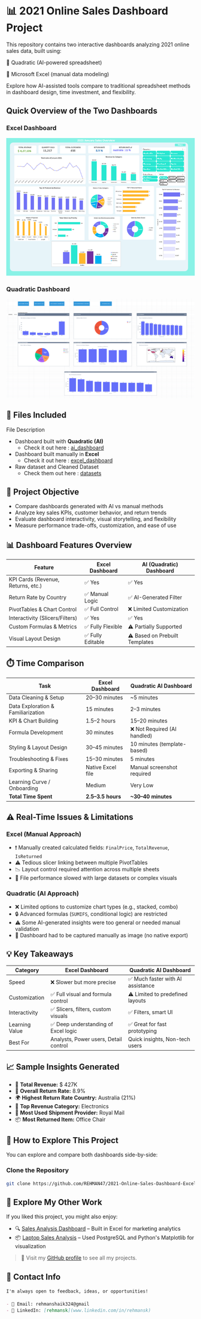 # 📊 2021 Online Sales Dashboard Project
This repository contains two interactive dashboards analyzing 2021 online sales data, built using:

🤖 Quadratic (AI-powered spreadsheet)

📘 Microsoft Excel (manual data modeling)

Explore how AI-assisted tools compare to traditional spreadsheet methods in dashboard design, time investment, and flexibility.

## Quick Overview of the Two Dashboards

### Excel Dashboard                                         
![alt image](/Dashboard%20Images/online_sales_dashboard.png)

### Quadratic Dashboard
![Alt Image](/Dashboard%20Images/online_sales_dashboard(AI).png)


## 📁 Files Included

File Description
- Dashboard built with **Quadratic (AI)** 
    - Check it out here : [ai_dashboard](/ai_dashboard/)
- Dashboard built manually in **Excel**
    - Check it out here : [excel_dashboard](/excel_dashboard/)   
- Raw dataset and Cleaned Dataset   
    - Check them out here : [datasets](/datasets/)



## 🧠 Project Objective
- Compare dashboards generated with AI vs manual methods
- Analyze key sales KPIs, customer behavior, and return trends
- Evaluate dashboard interactivity, visual storytelling, and flexibility
- Measure performance trade-offs, customization, and ease of use

## 📊 Dashboard Features Overview

| Feature                          | Excel Dashboard         | AI (Quadratic) Dashboard     |
|----------------------------------|--------------------------|-------------------------------|
| KPI Cards (Revenue, Returns, etc.) | ✅ Yes                 | ✅ Yes                         |
| Return Rate by Country           | ✅ Manual Logic          | ✅ AI-Generated Filter         |
| PivotTables & Chart Control      | ✅ Full Control          | ❌ Limited Customization       |
| Interactivity (Slicers/Filters)  | ✅ Yes                   | ✅ Yes                         |
| Custom Formulas & Metrics        | ✅ Fully Flexible        | ⚠️ Partially Supported         |
| Visual Layout Design             | ✅ Fully Editable        | ⚠️ Based on Prebuilt Templates |


## ⏱️ Time Comparison

| Task                             | Excel Dashboard         | Quadratic AI Dashboard     |
|----------------------------------|--------------------------|-----------------------------|
| Data Cleaning & Setup            | 20–30 minutes            | ~5 minutes                  |
| Data Exploration & Familiarization | 15 minutes             | 2–3 minutes                 |
| KPI & Chart Building             | 1.5–2 hours              | 15–20 minutes               |
| Formula Development              | 30 minutes               | ❌ Not Required (AI handled) |
| Styling & Layout Design          | 30–45 minutes            | 10 minutes (template-based) |
| Troubleshooting & Fixes          | 15–30 minutes            | 5 minutes                   |
| Exporting & Sharing              | Native Excel file        | Manual screenshot required  |
| Learning Curve / Onboarding      | Medium                   | Very Low                    |
| **Total Time Spent**             | **2.5–3.5 hours**        | **~30–40 minutes**          |

## ⚠️ Real-Time Issues & Limitations

###  Excel (Manual Approach)
- ❗ Manually created calculated fields: `FinalPrice`, `TotalRevenue`, `IsReturned`
- ⚠️ Tedious slicer linking between multiple PivotTables
- 📉 Layout control required attention across multiple sheets
- 💾 File performance slowed with large datasets or complex visuals

###  Quadratic (AI Approach)
- ❌ Limited options to customize chart types (e.g., stacked, combo)
- 🔒 Advanced formulas (`SUMIFS`, conditional logic) are restricted
- ⚠️ Some AI-generated insights were too general or needed manual validation
- 📸 Dashboard had to be captured manually as image (no native export)


## 💡 Key Takeaways

| Category       | Excel Dashboard                      | Quadratic AI Dashboard              |
|----------------|---------------------------------------|-------------------------------------|
| Speed          | ❌ Slower but more precise            | ✅ Much faster with AI assistance    |
| Customization  | ✅ Full visual and formula control     | ⚠️ Limited to predefined layouts     |
| Interactivity  | ✅ Slicers, filters, custom visuals    | ✅ Filters, smart UI                 |
| Learning Value | ✅ Deep understanding of Excel logic   | ✅ Great for fast prototyping        |
| Best For       | Analysts, Power users, Detail control | Quick insights, Non-tech users      |


## 📈 Sample Insights Generated

- 🧾 **Total Revenue:** $ 427K
- 🔁 **Overall Return Rate:** 8.9%
- 🌍 **Highest Return Rate Country:** Australia (21%)
- 🛒 **Top Revenue Category:** Electronics
- 🚚 **Most Used Shipment Provider:** Royal Mail
- 📦 **Most Returned Item:** Office Chair


## 🚀 How to Explore This Project

You can explore and compare both dashboards side-by-side:

###  Clone the Repository
```bash
git clone https://github.com/REHMAN47/2021-Online-Sales-Dashboard-Excel-vs-AI.git
```

## 📂 Explore My Other Work

If you liked this project, you might also enjoy:

- 🔍 [Sales Analysis Dashboard](https://github.com/REHMAN47/Sales_Analysis_Dashboard.git) – Built in Excel for marketing analytics
- 📦 [Laptop Sales Analysis](https://github.com/REHMAN47/Laptop_sales_project.git) – Used PostgreSQL and Python's Matplotlib for visualization

> 🔗 Visit my [GitHub profile](https://github.com/REHMAN47) to see all my projects.


## 🔗 Contact Info

```markdown
I'm always open to feedback, ideas, or opportunities!

- 📧 Email: rehmanshaik324@gmail
- 💼 LinkedIn: [rehmansk](www.linkedin.com/in/rehmansk)
```


